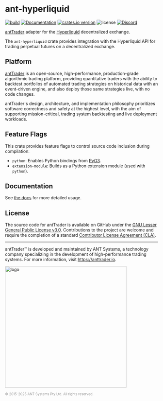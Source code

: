 # ant-hyperliquid

[![build](https://github.com/nautechsystems/ant_trader/actions/workflows/build.yml/badge.svg?branch=master)](https://github.com/nautechsystems/ant_trader/actions/workflows/build.yml)
[![Documentation](https://img.shields.io/docsrs/ant-hyperliquid)](https://docs.rs/ant-hyperliquid/latest/ant-hyperliquid/)
[![crates.io version](https://img.shields.io/crates/v/ant-hyperliquid.svg)](https://crates.io/crates/ant-hyperliquid)
![license](https://img.shields.io/github/license/nautechsystems/ant_trader?color=blue)
[![Discord](https://img.shields.io/badge/Discord-%235865F2.svg?logo=discord&logoColor=white)](https://discord.gg/antTrader)

[antTrader](http://anttrader.io) adapter for the [Hyperliquid](https://hyperliquid.gitbook.io/hyperliquid-docs) decentralized exchange.

The `ant-hyperliquid` crate provides integration with the Hyperliquid API for
trading perpetual futures on a decentralized exchange.

## Platform

[antTrader](http://anttrader.io) is an open-source, high-performance, production-grade
algorithmic trading platform, providing quantitative traders with the ability to backtest
portfolios of automated trading strategies on historical data with an event-driven engine,
and also deploy those same strategies live, with no code changes.

antTrader's design, architecture, and implementation philosophy prioritizes software correctness and safety at the
highest level, with the aim of supporting mission-critical, trading system backtesting and live deployment workloads.

## Feature Flags

This crate provides feature flags to control source code inclusion during compilation:

- `python`: Enables Python bindings from [PyO3](https://pyo3.rs).
- `extension-module`: Builds as a Python extension module (used with `python`).

## Documentation

See [the docs](https://docs.rs/ant-hyperliquid) for more detailed usage.

## License

The source code for antTrader is available on GitHub under the [GNU Lesser General Public License v3.0](https://www.gnu.org/licenses/lgpl-3.0.en.html).
Contributions to the project are welcome and require the completion of a standard [Contributor License Agreement (CLA)](https://github.com/nautechsystems/ant_trader/blob/develop/CLA.md).

---

antTrader™ is developed and maintained by ANT Systems, a technology
company specializing in the development of high-performance trading systems.
For more information, visit <https://anttrader.io>.

<img src="https://anttrader.io/ant-logo-white.png" alt="logo" width="400" height="auto"/>

<span style="font-size: 0.8em; color: #999;">© 2015-2025 ANT Systems Pty Ltd. All rights reserved.</span>
